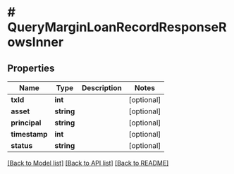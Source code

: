 # # QueryMarginLoanRecordResponseRowsInner

## Properties

Name | Type | Description | Notes
------------ | ------------- | ------------- | -------------
**txId** | **int** |  | [optional]
**asset** | **string** |  | [optional]
**principal** | **string** |  | [optional]
**timestamp** | **int** |  | [optional]
**status** | **string** |  | [optional]

[[Back to Model list]](../../README.md#models) [[Back to API list]](../../README.md#endpoints) [[Back to README]](../../README.md)
